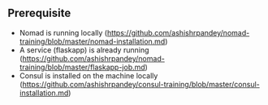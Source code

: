 ## Prerequisite

- Nomad is running locally  (https://github.com/ashishrpandey/nomad-training/blob/master/nomad-installation.md)
- A service (flaskapp) is already running (https://github.com/ashishrpandey/nomad-training/blob/master/flaskapp-job.md)
- Consul is installed on the machine locally (https://github.com/ashishrpandey/consul-training/blob/master/consul-installation.md)

